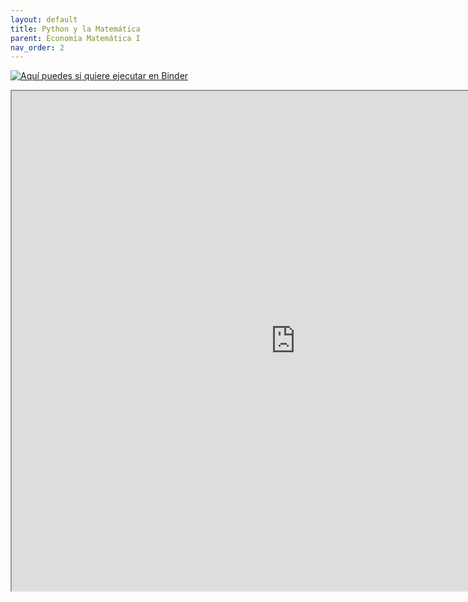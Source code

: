 ```yaml
---
layout: default
title: Python y la Matemática
parent: Economía Matemática I
nav_order: 2
---
```


[![Aquí puedes si quiere ejecutar en Binder](https://mybinder.org/badge_logo.svg)](https://mybinder.org/v2/gh/Sirberha/EcoUNSCH/a6ea1be818b036c580d36bd01ddd381fd3d75d1a?filepath=archive%2FintroMat.ipynb)

<iframe width="180%" height="800" src="https://nbviewer.org/github/Sirberha/EcoUNSCH/blob/master/archive/introMat.ipynb"></iframe>
